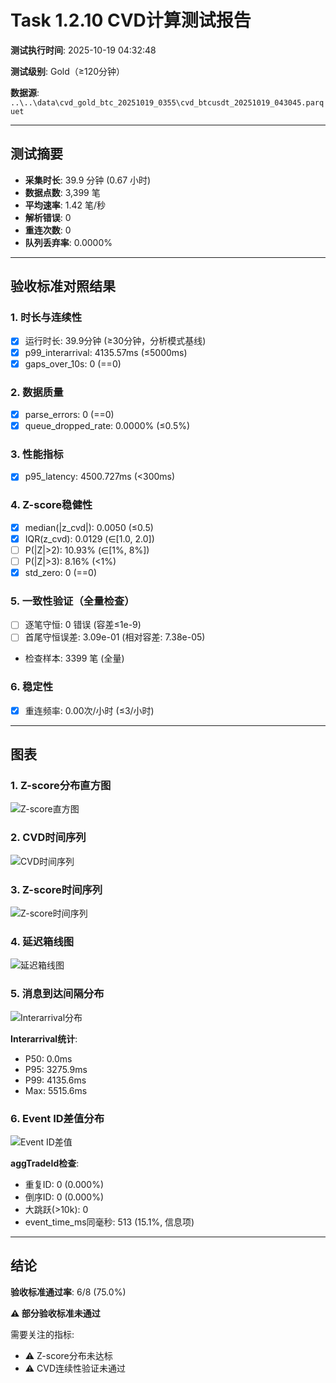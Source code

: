 # Task 1.2.10 CVD计算测试报告

**测试执行时间**: 2025-10-19 04:32:48

**测试级别**: Gold（≥120分钟）

**数据源**: `..\..\data\cvd_gold_btc_20251019_0355\cvd_btcusdt_20251019_043045.parquet`

---

## 测试摘要

- **采集时长**: 39.9 分钟 (0.67 小时)
- **数据点数**: 3,399 笔
- **平均速率**: 1.42 笔/秒
- **解析错误**: 0
- **重连次数**: 0
- **队列丢弃率**: 0.0000%

---

## 验收标准对照结果

### 1. 时长与连续性
- [x] 运行时长: 39.9分钟 (≥30分钟，分析模式基线)
- [x] p99_interarrival: 4135.57ms (≤5000ms)
- [x] gaps_over_10s: 0 (==0)

### 2. 数据质量
- [x] parse_errors: 0 (==0)
- [x] queue_dropped_rate: 0.0000% (≤0.5%)

### 3. 性能指标
- [x] p95_latency: 4500.727ms (<300ms)

### 4. Z-score稳健性
- [x] median(|z_cvd|): 0.0050 (≤0.5)
- [x] IQR(z_cvd): 0.0129 (∈[1.0, 2.0])
- [ ] P(|Z|>2): 10.93% (∈[1%, 8%])
- [ ] P(|Z|>3): 8.16% (<1%)
- [x] std_zero: 0 (==0)

### 5. 一致性验证（全量检查）
- [ ] 逐笔守恒: 0 错误 (容差≤1e-9)
- [ ] 首尾守恒误差: 3.09e-01 (相对容差: 7.38e-05)
- 检查样本: 3399 笔 (全量)

### 6. 稳定性
- [x] 重连频率: 0.00次/小时 (≤3/小时)

---

## 图表

### 1. Z-score分布直方图
![Z-score直方图](hist_z.png)

### 2. CVD时间序列
![CVD时间序列](cvd_timeseries.png)

### 3. Z-score时间序列
![Z-score时间序列](z_timeseries.png)

### 4. 延迟箱线图
![延迟箱线图](latency_box.png)

### 5. 消息到达间隔分布
![Interarrival分布](interarrival_hist.png)

**Interarrival统计**:
- P50: 0.0ms
- P95: 3275.9ms
- P99: 4135.6ms
- Max: 5515.6ms

### 6. Event ID差值分布
![Event ID差值](event_id_diff.png)

**aggTradeId检查**:
- 重复ID: 0 (0.000%)
- 倒序ID: 0 (0.000%)
- 大跳跃(>10k): 0
- event_time_ms同毫秒: 513 (15.1%, 信息项)

---

## 结论

**验收标准通过率**: 6/8 (75.0%)

**⚠️ 部分验收标准未通过**

需要关注的指标:
- ⚠️ Z-score分布未达标
- ⚠️ CVD连续性验证未通过
